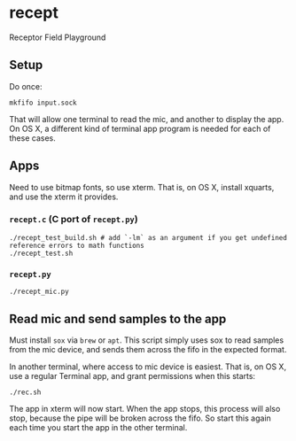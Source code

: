 # recept
Receptor Field Playground


## Setup
Do once:
```
mkfifo input.sock
```

That will allow one terminal to read the mic, and another to display the app. On OS X, a different kind of terminal app program is needed for each of these cases.

## Apps

Need to use bitmap fonts, so use xterm. That is, on OS X, install xquarts, and use the xterm it provides.

### `recept.c` (C port of `recept.py`)
```
./recept_test_build.sh # add `-lm` as an argument if you get undefined reference errors to math functions
./recept_test.sh
```

### `recept.py`
```
./recept_mic.py
```

## Read mic and send samples to the app

Must install `sox` via `brew` or `apt`. This script simply uses sox to read samples from the mic device, and sends them across the fifo in the expected format.

In another terminal, where access to mic device is easiest. That is, on OS X, use a regular Terminal app, and grant permissions when this starts:
```
./rec.sh
```

The app in xterm will now start. When the app stops, this process will also stop, because the pipe will be broken across the fifo. So start this again each time you start the app in the other terminal.